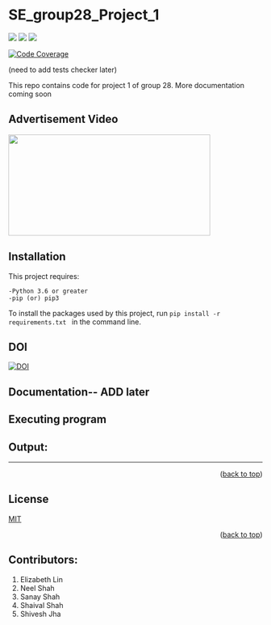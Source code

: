 # SE_group28_Project_1

<!-- Head -->

<!-- SHIELDS -->

<a href="https://github.com/Sanayshah2/SE_Project_1/issues">
        <img src="https://img.shields.io/github/issues/Sanayshah2/SE_Project_1" /></a>
<a href="https://github.com/Sanayshah2/SE_Project_1/blob/main/LICENSE"> 
        <img src="https://img.shields.io/github/license/Sanayshah2/SE_Project_1" /></a>
<a href="https://github.com/Sanayshah2/SE_Project_1/actions/workflows/code_checker.yml">
        <img src="https://github.com/Sanayshah2/SE_Project_1/actions/workflows/code_checker.yml/badge.svg"/></a>


[![Code Coverage](https://codecov.io/gh/Sanayshah2/SE_Project_1/branch/main/graphs/badge.svg)](https://codecov.io/gh/Sanayshah2/SE_Project_1/branch/main)

(need to add tests checker later)

This repo contains code for project 1 of group 28. More documentation coming soon

## Advertisement Video
<a href="https://www.youtube.com/watch?v=XYYWJ1TtzEQ">
<img src="https://github.com/Sanayshah2/SE_Project_1/blob/main/grievancesystemlatest/grievance/static/grievance/images/banner.PNG" width="400" height="200"></a>

## Installation
This project requires:

    -Python 3.6 or greater
    -pip (or) pip3  
To install the packages used by this project, run 
``
pip install -r requirements.txt 
``  in the command line.  



## DOI
[![DOI](https://zenodo.org/badge/537628861.svg)](https://zenodo.org/badge/latestdoi/537628861)

## Documentation-- ADD later
<!-- <a href = 'https://htmlpreview.github.io/?https://github.com/Sanayshah2/SE_Project_1/blob/main/docs/_build/html/index.html'>Documentation Page</a> -->

<!-- ## Requirements - To be added
<a href="https://github.com/ShiveshJha12/SE_group28_HW2/blob/main/requirements.txt"><h4>REQUIREMENTS.txt</a>  -->
<!-- ## Install
<a href="https://github.com/ShiveshJha12/SE_group28_HW2/blob/main/INSTALL.md"><h4>INSTALL.md</a>  -->

## Executing program


## Output:
----

<p align="right">(<a href="https://github.com/Sanayshah2/SE_Project_1/blob/main/README.md">back to top</a>)</p>

## License
[MIT](https://github.com/Sanayshah2/SE_Project_1/blob/main/LICENSE)
<p align="right">(<a href="https://github.com/Sanayshah2/SE_Project_1/blob/main/README.md">back to top</a>)</p>


## Contributors:
1. Elizabeth Lin  
2. Neel Shah  
3. Sanay Shah  
4. Shaival Shah
5. Shivesh Jha    
